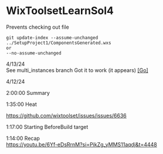 # WixToolsetLearnSol4


Prevents checking out file
```
git update-index --assume-unchanged ../SetupProject1/ComponentsGenerated.wxs
or 
--no-assume-unchanged
```

4/13/24  
See multi_instances branch
Got it to work (it appears) [[Go]](https://github.com/rodsantest1/WixToolsetLearnSol4/commit/169e653b62af70e1e05918d1e4179caa0307f25e)  


4/12/24  

2:00:00 Summary

1:35:00 Heat

https://github.com/wixtoolset/issues/issues/6636

1:17:00 Starting BeforeBuild target


1:14:00 Recap  
https://youtu.be/6Yf-eDsRrnM?si=PikZg_yMMS11aqdj&t=4448  